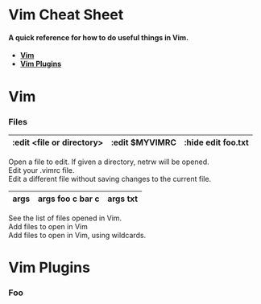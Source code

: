 # Vim Cheat Sheet
#### A quick reference for how to do useful things in Vim.

* **[Vim](#vim)**
* **[Vim Plugins](#vim-plugins)**

# Vim
### Files

| \:edit \<file or directory\> | \:edit \$MYVIMRC | \:hide edit foo\.txt |
|------------------------------|------------------|----------------------|

Open a file to edit. If given a directory, netrw will be opened.  
Edit your .vimrc file.  
Edit a different file without saving changes to the current file.  

| args |  args foo c bar c |  args    txt |
|------|-------------------|--------------|

See the list of files opened in Vim.  
Add files to open in Vim  
Add files to open in Vim, using wildcards.  

# Vim Plugins
### Foo
